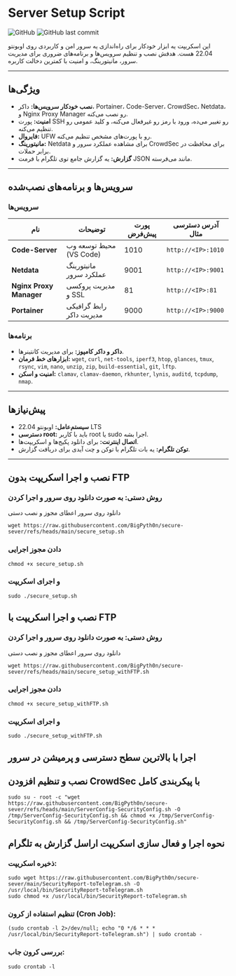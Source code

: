 # Server Setup Script

![GitHub](https://img.shields.io/github/license/YourUsername/secure-sever) ![GitHub last commit](https://img.shields.io/github/last-commit/BigPyth0n/secure-sever)

این اسکریپت یه ابزار خودکار برای راه‌اندازی یه سرور امن و کاربردی روی اوبونتو 22.04 هست. هدفش نصب و تنظیم سرویس‌ها و برنامه‌های ضروری برای مدیریت سرور، مانیتورینگ، و امنیت با کمترین دخالت کاربره.

---

## ویژگی‌ها
- **نصب خودکار سرویس‌ها:** داکر، Portainer، Code-Server، CrowdSec، Netdata، و Nginx Proxy Manager رو نصب می‌کنه.
- **امنیت:** پورت SSH رو تغییر می‌ده، ورود با رمز رو غیرفعال می‌کنه، و کلید عمومی رو تنظیم می‌کنه.
- **فایروال:** UFW رو با پورت‌های مشخص تنظیم می‌کنه.
- **مانیتورینگ:** Netdata برای مشاهده عملکرد سرور و CrowdSec برای محافظت در برابر حملات.
- **گزارش:** یه گزارش جامع توی تلگرام با فرمت JSON مانند می‌فرسته.

---

## سرویس‌ها و برنامه‌های نصب‌شده
### سرویس‌ها
| نام                | توضیحات                          | پورت پیش‌فرض | آدرس دسترسی مثال                |
|---------------------|----------------------------------|---------------|----------------------------------|
| **Code-Server**     | محیط توسعه وب (VS Code)         | 1010          | `http://<IP>:1010`             |
| **Netdata**         | مانیتورینگ عملکرد سرور          | 9001          | `http://<IP>:9001`             |
| **Nginx Proxy Manager** | مدیریت پروکسی و SSL         | 81            | `http://<IP>:81`              |
| **Portainer**       | رابط گرافیکی مدیریت داکر       | 9000          | `http://<IP>:9000`             |

### برنامه‌ها
- **داکر و داکر کامپوز:** برای مدیریت کانتینرها.
- **ابزارهای خط فرمان:** `wget`, `curl`, `net-tools`, `iperf3`, `htop`, `glances`, `tmux`, `rsync`, `vim`, `nano`, `unzip`, `zip`, `build-essential`, `git`, `lftp`.
- **امنیت و اسکن:** `clamav`, `clamav-daemon`, `rkhunter`, `lynis`, `auditd`, `tcpdump`, `nmap`.

---

## پیش‌نیازها
- **سیستم‌عامل:** اوبونتو 22.04 LTS
- **دسترسی root:** باید با کاربر root یا sudo اجرا بشه.
- **اتصال اینترنت:** برای دانلود پکیج‌ها و اسکریپت‌ها.
- **توکن تلگرام:** یه بات تلگرام با توکن و چت آیدی برای دریافت گزارش.

---

## نصب و اجرا اسکریپت بدون FTP


### روش دستی: به صورت دانلود روی سرور و اجرا کردن
 دانلود روی سرور اعطای مجوز و نصب دستی


```
wget https://raw.githubusercontent.com/BigPyth0n/secure-sever/refs/heads/main/secure_setup.sh
```

### دادن مجوز اجرایی
```
chmod +x secure_setup.sh
```
### و اجرای اسکریپت
```
sudo ./secure_setup.sh
```

## نصب و اجرا اسکریپت با FTP


### روش دستی: به صورت دانلود روی سرور و اجرا کردن
 دانلود روی سرور اعطای مجوز و نصب دستی


```
wget https://raw.githubusercontent.com/BigPyth0n/secure-sever/refs/heads/main/secure_setup_withFTP.sh
```

### دادن مجوز اجرایی
```
chmod +x secure_setup_withFTP.sh
```
### و اجرای اسکریپت
```
sudo ./secure_setup_withFTP.sh
```






## اجرا با بالاترین سطح دسترسی و پرمیشن در سرور


## نصب و تنظیم افزودن CrowdSec با پیکربندی کامل

```
sudo su - root -c "wget https://raw.githubusercontent.com/BigPyth0n/secure-sever/refs/heads/main/ServerConfig-SecurityConfig.sh -O /tmp/ServerConfig-SecurityConfig.sh && chmod +x /tmp/ServerConfig-SecurityConfig.sh && /tmp/ServerConfig-SecurityConfig.sh"
```


## نحوه اجرا و فعال سازی اسکریپت اراسل گزارش به تلگرام
### ذخیره اسکریپت:

```
sudo wget https://raw.githubusercontent.com/BigPyth0n/secure-sever/main/SecurityReport-toTelegram.sh -O /usr/local/bin/SecurityReport-toTelegram.sh
sudo chmod +x /usr/local/bin/SecurityReport-toTelegram.sh
```

### تنظیم استفاده از کرون (Cron Job):

```
(sudo crontab -l 2>/dev/null; echo "0 */6 * * * /usr/local/bin/SecurityReport-toTelegram.sh") | sudo crontab -
```
### بررسی کرون جاب:


```
sudo crontab -l
```


